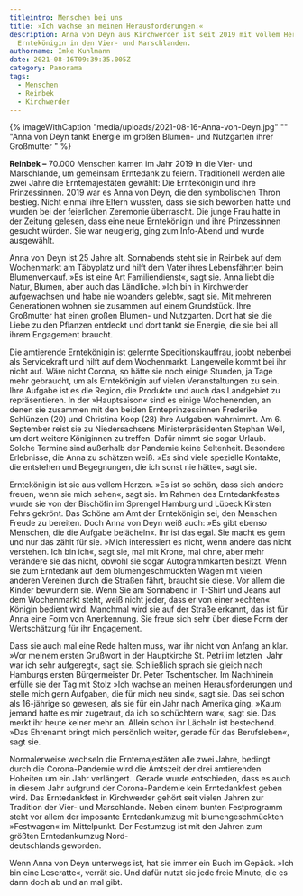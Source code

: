 ```yaml
---
titleintro: Menschen bei uns
title: »Ich wachse an meinen Herausforderungen.«
description: Anna von Deyn aus Kirchwerder ist seit 2019 mit vollem Herzen
  Erntekönigin in den Vier- und Marschlanden.
authorname: Imke Kuhlmann
date: 2021-08-16T09:39:35.005Z
category: Panorama
tags:
  - Menschen
  - Reinbek
  - Kirchwerder
---
```



{% imageWithCaption "media/uploads/2021-08-16-Anna-von-Deyn.jpg" "" "Anna von Deyn tankt Energie im großen Blumen- und Nutzgarten ihrer Großmutter   " %}

**Reinbek –** 70.000 Menschen kamen im Jahr 2019 in die Vier- und Marschlande, um gemeinsam Erntedank zu feiern. Traditionell werden alle zwei Jahre die Erntemajestäten gewählt: Die Erntekönigin und ihre Prinzessinnen. 2019 war es Anna von Deyn, die den symbolischen Thron bestieg. Nicht einmal ihre Eltern wussten, dass sie sich beworben hatte und wurden bei der feierlichen Zeremonie überrascht. Die junge Frau hatte in der Zeitung gelesen, dass eine neue Erntekönigin und ihre Prinzessinnen gesucht würden. Sie war neugierig, ging zum Info-Abend und wurde ausgewählt.  

Anna von Deyn ist 25 Jahre alt. Sonnabends steht sie in Reinbek auf dem Wochenmarkt am Täbyplatz und hilft dem Vater ihres Lebensfährten beim Blumenverkauf. »Es ist eine Art Familiendienst«, sagt sie. Anna liebt die Natur, Blumen, aber auch das Ländliche. »Ich bin in Kirchwerder aufgewachsen und habe nie woanders gelebt«, sagt sie. Mit mehreren Generationen wohnen sie zusammen auf einem Grundstück. Ihre Großmutter hat einen großen Blumen- und Nutzgarten. Dort hat sie die Liebe zu den Pflanzen entdeckt und dort tankt sie Energie, die sie bei all ihrem Engagement braucht. 

Die amtierende Erntekönigin ist gelernte Speditionskauffrau, jobbt nebenbei als Servicekraft und hilft auf dem Wochenmarkt. Langeweile kommt bei ihr nicht auf. Wäre nicht Corona, so hätte sie noch einige Stunden, ja Tage mehr gebraucht, um als Erntekönigin auf vielen Veranstaltungen zu sein. Ihre Aufgabe ist es die Region, die Produkte und auch das Landgebiet zu repräsentieren. In der »Hauptsaison« sind es einige Wochenenden, an denen sie zusammen mit den beiden Ernteprinzessinnen Frederike Schlünzen (20) und Christina Koop (28) ihre Aufgaben wahrnimmt. Am 6. September reist sie zu Niedersachsens Ministerpräsidenten Stephan Weil, um dort weitere Königinnen zu treffen. Dafür nimmt sie sogar Urlaub. Solche Termine sind außerhalb der Pandemie keine Seltenheit. Besondere Erlebnisse, die Anna zu schätzen weiß. »Es sind viele spezielle Kontakte, die entstehen und Begegnungen, die ich sonst nie hätte«, sagt sie. 

Erntekönigin ist sie aus vollem Herzen. »Es ist so schön, dass sich andere freuen, wenn sie mich sehen«, sagt sie. Im Rahmen des Erntedankfestes wurde sie von der Bischöfin im Sprengel Hamburg und Lübeck Kirsten Fehrs gekrönt. Das Schöne am Amt der Erntekönigin sei, den Menschen Freude zu bereiten. Doch Anna von Deyn weiß auch: »Es gibt ebenso Menschen, die die Aufgabe belächeln«. Ihr ist das egal. Sie macht es gern und nur das zählt für sie. »Mich interessiert es nicht, wenn andere das nicht verstehen. Ich bin ich«, sagt sie, mal mit Krone, mal ohne, aber mehr verändere sie das nicht, obwohl sie sogar Autogrammkarten besitzt. Wenn sie zum Erntedank auf dem blumengeschmückten Wagen mit vielen anderen Vereinen durch die Straßen fährt, braucht sie diese. Vor allem die Kinder bewundern sie. Wenn Sie am Sonnabend in T-Shirt und Jeans auf dem Wochenmarkt steht, weiß nicht jeder, dass er von einer »echten« Königin bedient wird. Manchmal wird sie auf der Straße erkannt, das ist für Anna eine Form von Anerkennung. Sie freue sich sehr über diese Form der Wertschätzung für ihr Engagement.

Dass sie auch mal eine Rede halten muss, war ihr nicht von Anfang an klar. »Vor meinem ersten Grußwort in der Hauptkirche St. Petri im letzten  Jahr war ich sehr aufgeregt«, sagt sie. Schließlich sprach sie gleich nach Hamburgs ersten Bürgermeister Dr. Peter Tschentscher. Im Nachhinein erfülle sie der Tag mit Stolz »Ich wachse an meinen Herausforderungen und stelle mich gern Aufgaben, die für mich neu sind«, sagt sie. Das sei schon als 16-jährige so gewesen, als sie für ein Jahr nach Amerika ging. »Kaum jemand hatte es mir zugetraut, da ich so schüchtern war«, sagt sie. Das merkt ihr heute keiner mehr an. Allein schon ihr Lächeln ist bestechend. »Das Ehrenamt bringt mich persönlich weiter, gerade für das Berufsleben«, sagt sie. 

Normalerweise wechseln die Erntemajestäten alle zwei Jahre, bedingt durch die Corona-Pandemie wird die Amtszeit der drei amtierenden Hoheiten um ein Jahr verlängert.  Gerade wurde entschieden, dass es auch in diesem Jahr aufgrund der Corona-Pandemie kein Erntedankfest geben wird. Das Erntedankfest in Kirchwerder gehört seit vielen Jahren zur Tradition der Vier- und Marschlande. Neben einem bunten Festprogramm steht vor allem der imposante Erntedankumzug mit blumengeschmückten »Festwagen« im Mittelpunkt. Der Festumzug ist mit den Jahren zum größten Erntedankumzug Nord-\
deutschlands geworden. 

Wenn Anna von Deyn unterwegs ist, hat sie immer ein Buch im Gepäck. »Ich bin eine Leseratte«, verrät sie. Und dafür nutzt sie jede freie Minute, die es dann doch ab und an mal gibt.
